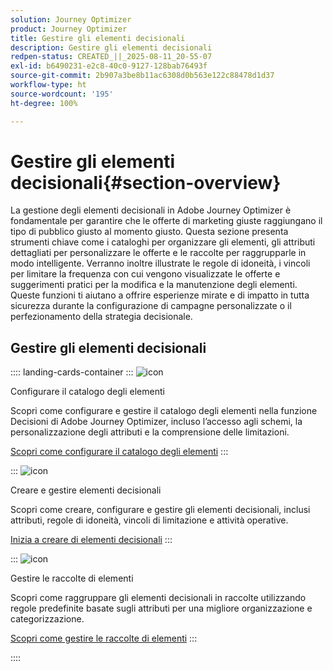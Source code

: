 ```yaml
---
solution: Journey Optimizer
product: Journey Optimizer
title: Gestire gli elementi decisionali
description: Gestire gli elementi decisionali
redpen-status: CREATED_||_2025-08-11_20-55-07
exl-id: b6490231-e2c8-40c0-9127-128bab76493f
source-git-commit: 2b907a3be8b11ac6308d0b563e122c88478d1d37
workflow-type: ht
source-wordcount: '195'
ht-degree: 100%

---
```


# Gestire gli elementi decisionali{#section-overview}

La gestione degli elementi decisionali in Adobe Journey Optimizer è fondamentale per garantire che le offerte di marketing giuste raggiungano il tipo di pubblico giusto al momento giusto. Questa sezione presenta strumenti chiave come i cataloghi per organizzare gli elementi, gli attributi dettagliati per personalizzare le offerte e le raccolte per raggrupparle in modo intelligente. Verranno inoltre illustrate le regole di idoneità, i vincoli per limitare la frequenza con cui vengono visualizzate le offerte e suggerimenti pratici per la modifica e la manutenzione degli elementi. Queste funzioni ti aiutano a offrire esperienze mirate e di impatto in tutta sicurezza durante la configurazione di campagne personalizzate o il perfezionamento della strategia decisionale.

## Gestire gli elementi decisionali

:::: landing-cards-container
:::
![icon](https://cdn.experienceleague.adobe.com/icons/gear.svg)

Configurare il catalogo degli elementi

Scopri come configurare e gestire il catalogo degli elementi nella funzione Decisioni di Adobe Journey Optimizer, incluso l’accesso agli schemi, la personalizzazione degli attributi e la comprensione delle limitazioni.

[Scopri come configurare il catalogo degli elementi](../using/experience-decisioning/catalogs.md)
:::

:::
![icon](https://cdn.experienceleague.adobe.com/icons/list-check.svg)

Creare e gestire elementi decisionali

Scopri come creare, configurare e gestire gli elementi decisionali, inclusi attributi, regole di idoneità, vincoli di limitazione e attività operative.

[Inizia a creare di elementi decisionali](../using/experience-decisioning/items.md)
:::

:::
![icon](https://cdn.experienceleague.adobe.com/icons/puzzle-piece.svg)

Gestire le raccolte di elementi

Scopri come raggruppare gli elementi decisionali in raccolte utilizzando regole predefinite basate sugli attributi per una migliore organizzazione e categorizzazione.

[Scopri come gestire le raccolte di elementi](../using/experience-decisioning/collections.md)
:::

::::
